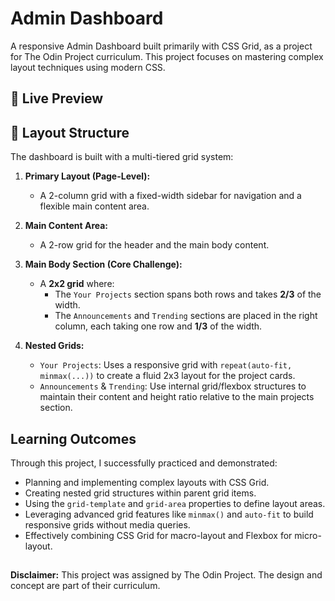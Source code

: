 # Admin Dashboard

A responsive Admin Dashboard built primarily with CSS Grid, as a project for The Odin Project curriculum. This project focuses on mastering complex layout techniques using modern CSS.

## 🚀 Live Preview

## 📐 Layout Structure

The dashboard is built with a multi-tiered grid system:

1. **Primary Layout (Page-Level):**

   - A 2-column grid with a fixed-width sidebar for navigation and a flexible main content area.

2. **Main Content Area:**

   - A 2-row grid for the header and the main body content.

3. **Main Body Section (Core Challenge):**

   - A **2x2 grid** where:
     - The `Your Projects` section spans both rows and takes **2/3** of the width.
     - The `Announcements` and `Trending` sections are placed in the right column, each taking one row and **1/3** of the width.

4. **Nested Grids:**
   - `Your Projects`: Uses a responsive grid with `repeat(auto-fit, minmax(...))` to create a fluid 2x3 layout for the project cards.
   - `Announcements` & `Trending`: Use internal grid/flexbox structures to maintain their content and height ratio relative to the main projects section.

## Learning Outcomes

Through this project, I successfully practiced and demonstrated:

- Planning and implementing complex layouts with CSS Grid.
- Creating nested grid structures within parent grid items.
- Using the `grid-template` and `grid-area` properties to define layout areas.
- Leveraging advanced grid features like `minmax()` and `auto-fit` to build responsive grids without media queries.
- Effectively combining CSS Grid for macro-layout and Flexbox for micro-layout.

##

**Disclaimer:** This project was assigned by The Odin Project. The design and concept are part of their curriculum.
